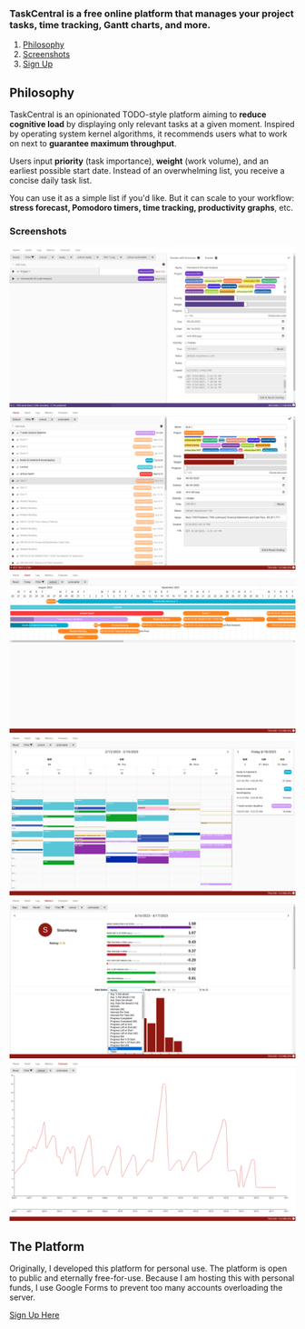 
### TaskCentral is a free online platform that manages your project tasks, time tracking, Gantt charts, and more.

1. [Philosophy](#philosophy)
2. [Screenshots](#screenshots)
4. [Sign Up](#the-platform)

## Philosophy

TaskCentral is an opinionated TODO-style platform aiming to **reduce cognitive load** by displaying only relevant tasks at a given moment. Inspired by operating system kernel algorithms, it recommends users what to work on next to **guarantee maximum throughput**.

Users input **priority** (task importance), **weight** (work volume), and an earliest possible start date. Instead of an overwhelming list, you receive a concise daily task list.

You can use it as a simple list if you'd like. But it can scale to your workflow: **stress forecast, Pomodoro timers, time tracking, productivity graphs**, etc. 

### Screenshots
![Screenshot 0](imgs/0.png)
![Screenshot 1](imgs/1.png)
![Screenshot 2](imgs/2.png)
![Screenshot 3](imgs/3.png)
![Screenshot 4](imgs/4.png)
![Screenshot 5](imgs/5.png)

## The Platform
Originally, I developed this platform for personal use. The platform is open to public and eternally free-for-use. Because I am hosting this with personal funds, I use Google Forms to prevent too many accounts overloading the server. 

[Sign Up Here](https://docs.google.com/forms/d/e/1FAIpQLSczc8NBAMxY-9PZbda7xmbfMyiSVn6H3UEaBHoq_7BEegP9kw/viewform?usp=sf_link)
